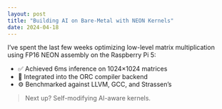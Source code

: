 ```yaml
---
layout: post
title: "Building AI on Bare-Metal with NEON Kernels"
date: 2024-04-18
---
```


I’ve spent the last few weeks optimizing low-level matrix multiplication using FP16 NEON assembly on the Raspberry Pi 5:

- ✅ Achieved 6ms inference on 1024×1024 matrices  
- 🔧 Integrated into the ORC compiler backend  
- ⚙️ Benchmarked against LLVM, GCC, and Strassen’s

> Next up? Self-modifying AI-aware kernels.
